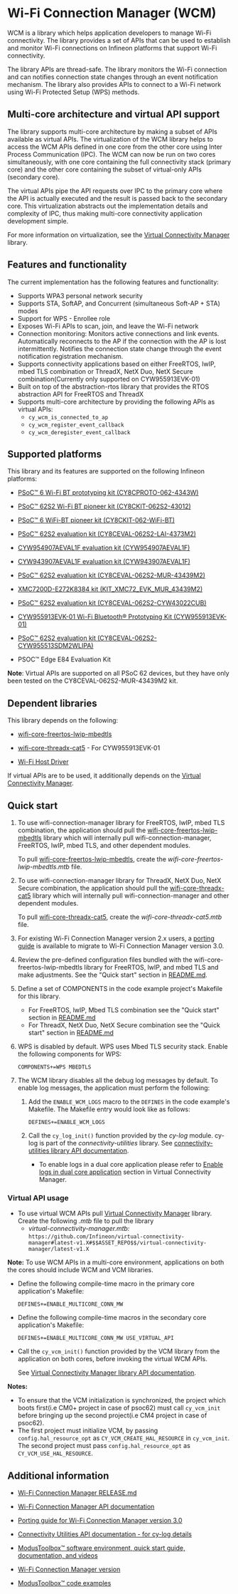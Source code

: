 # Wi-Fi Connection Manager (WCM)

WCM is a library which helps application developers to manage Wi-Fi connectivity. The library provides a set of APIs that can be used to establish and monitor Wi-Fi connections on Infineon platforms that support Wi-Fi connectivity.

The library APIs are thread-safe. The library monitors the Wi-Fi connection and can notifies connection state changes through an event notification mechanism. The library also provides APIs to connect to a Wi-Fi network using Wi-Fi Protected Setup (WPS) methods.

## Multi-core architecture and virtual API support

The library supports multi-core architecture by making a subset of APIs available as virtual APIs. The virtualization of the WCM library helps to access the WCM APIs defined in one core from the other core using Inter Process Communication (IPC). The WCM can now be run on two cores simultaneously, with one core containing the full connectivity stack (primary core) and the other core containing the subset of virtual-only APIs (secondary core).

The virtual APIs pipe the API requests over IPC to the primary core where the API is actually executed and the result is passed back to the secondary core. This virtualization abstracts out the implementation details and complexity of IPC, thus making multi-core connectivity application development simple.

For more information on virtualization, see the [Virtual Connectivity Manager]( https://github.com/Infineon/virtual-connectivity-manager ) library.


## Features and functionality

The current implementation has the following features and functionality:

- Supports WPA3 personal network security
- Supports STA, SoftAP, and Concurrent (simultaneous Soft-AP + STA) modes
- Support for WPS - Enrollee role
- Exposes Wi-Fi APIs to scan, join, and leave the Wi-Fi network
- Connection monitoring: Monitors active connections and link events. Automatically reconnects to the AP if the connection with the AP is lost intermittently. Notifies the connection state change through the event notification registration mechanism.
- Supports connectivity applications based on either FreeRTOS, lwIP, mbed TLS combination or ThreadX, NetX Duo, NetX Secure combination(Currently only supported on CYW955913EVK-01)
- Built on top of the abstraction-rtos library that provides the RTOS abstraction API for FreeRTOS and ThreadX
- Supports multi-core architecture by providing the following APIs as virtual APIs:
  - `cy_wcm_is_connected_to_ap`
  - `cy_wcm_register_event_callback`
  - `cy_wcm_deregister_event_callback`


## Supported platforms

This library and its features are supported on the following Infineon platforms:

- [PSoC&trade; 6 Wi-Fi BT prototyping kit (CY8CPROTO-062-4343W)]( https://www.infineon.com/cms/en/product/evaluation-boards/cy8cproto-062-4343w/ )

- [PSoC&trade; 62S2 Wi-Fi BT pioneer kit (CY8CKIT-062S2-43012)]( https://www.infineon.com/cms/en/product/evaluation-boards/cy8ckit-062s2-43012/ )

- [PSoC&trade; 6 WiFi-BT pioneer kit (CY8CKIT-062-WiFi-BT)]( https://www.infineon.com/cms/en/product/evaluation-boards/cy8ckit-062-wifi-bt/ )

- [PSoC&trade; 62S2 evaluation kit (CY8CEVAL-062S2-LAI-4373M2)]( https://www.infineon.com/cms/en/product/evaluation-boards/cy8ceval-062s2/ )

- [CYW954907AEVAL1F evaluation kit (CYW954907AEVAL1F)]( https://www.infineon.com/cms/en/product/evaluation-boards/cyw954907aeval1f/ )

- [CYW943907AEVAL1F evaluation kit (CYW943907AEVAL1F)]( https://www.infineon.com/cms/en/product/evaluation-boards/cyw943907aeval1f/ )

- [PSoC&trade; 62S2 evaluation kit (CY8CEVAL-062S2-MUR-43439M2)]( https://www.infineon.com/cms/en/product/evaluation-boards/cy8ceval-062s2/ )

- [XMC7200D-E272K8384 kit (KIT_XMC72_EVK_MUR_43439M2)](https://www.infineon.com/cms/en/product/evaluation-boards/kit_xmc72_evk/)

- [PSoC&trade; 62S2 evaluation kit (CY8CEVAL-062S2-CYW43022CUB)](https://www.infineon.com/cms/en/product/evaluation-boards/cy8ceval-062s2/)

- [CYW955913EVK-01 Wi-Fi Bluetooth&reg; Prototyping Kit (CYW955913EVK-01)](https://www.infineon.com/CYW955913EVK-01)

- [PSoC&trade; 62S2 evaluation kit (CY8CEVAL-062S2-CYW955513SDM2WLIPA)]( https://www.infineon.com/cms/en/product/evaluation-boards/cy8ceval-062s2/ )

- PSOC&trade; Edge E84 Evaluation Kit

**Note**: Virtual APIs are supported on all PSoC 62 devices, but they have only been tested on the CY8CEVAL-062S2-MUR-43439M2 kit.

## Dependent libraries

This library depends on the following:

- [wifi-core-freertos-lwip-mbedtls]( https://github.com/Infineon/wifi-core-freertos-lwip-mbedtls )

- [wifi-core-threadx-cat5]( https://github.com/Infineon/wifi-core-threadx-cat5 ) - For CYW955913EVK-01

- [Wi-Fi Host Driver]( https://github.com/Infineon/wifi-host-driver )

If virtual APIs are to be used, it additionally depends on the [Virtual Connectivity Manager]( https://github.com/Infineon/virtual-connectivity-manager ).

## Quick start

1. To use wifi-connection-manager library for FreeRTOS, lwIP, mbed TLS combination, the application should pull the [wifi-core-freertos-lwip-mbedtls]( https://github.com/Infineon/wifi-core-freertos-lwip-mbedtls ) library which will internally pull wifi-connection-manager, FreeRTOS, lwIP, mbed TLS, and other dependent modules.
   
   To pull [wifi-core-freertos-lwip-mbedtls]( https://github.com/Infineon/wifi-core-freertos-lwip-mbedtls#latest-v3.X#$$ASSET_REPO$$/wifi-core-freertos-lwip-mbedtls/latest-v3.X ), create the *wifi-core-freertos-lwip-mbedtls.mtb* file.

2. To use wifi-connection-manager library for ThreadX, NetX Duo, NetX Secure combination, the application should pull the [wifi-core-threadx-cat5]( https://github.com/Infineon/wifi-core-threadx-cat5 ) library which will internally pull wifi-connection-manager and other dependent modules.

   To pull [wifi-core-threadx-cat5]( https://github.com/Infineon/wifi-core-threadx-cat5#latest-v1.X#$$ASSET_REPO$$/wifi-core-threadx-cat5/latest-v1.X ), create the *wifi-core-threadx-cat5.mtb* file.

3. For existing Wi-Fi Connection Manager version 2.x users, a [porting guide]( https://github.com/Infineon/wifi-connection-manager/blob/master/porting_guide.md ) is available to migrate to Wi-Fi Connection Manager version 3.0.

4. Review the pre-defined configuration files bundled with the wifi-core-freertos-lwip-mbedtls library for FreeRTOS, lwIP, and mbed TLS and make adjustments. See the "Quick start" section in [README.md]( https://github.com/Infineon/wifi-core-freertos-lwip-mbedtls/blob/master/README.md ).

5. Define a set of COMPONENTS in the code example project's Makefile for this library.
   - For FreeRTOS, lwIP, Mbed TLS combination see the "Quick start" section in [README.md]( https://github.com/Infineon/wifi-core-freertos-lwip-mbedtls/blob/master/README.md )
   - For ThreadX, NetX Duo, NetX Secure combination see the "Quick start" section in [README.md]( https://github.com/Infineon/wifi-core-threadx-cat5/blob/master/README.md )

6. WPS is disabled by default. WPS uses Mbed TLS security stack. Enable the following components for WPS:
   ```
   COMPONENTS+=WPS MBEDTLS
   ```
7. The WCM library disables all the debug log messages by default. To enable log messages, the application must perform the following:

   1. Add the `ENABLE_WCM_LOGS` macro to the `DEFINES` in the code example's Makefile. The Makefile entry would look like as follows:
      ```
      DEFINES+=ENABLE_WCM_LOGS
      ```
   2. Call the `cy_log_init()` function provided by the *cy-log* module. cy-log is part of the *connectivity-utilities* library.
      See [connectivity-utilities library API documentation]( https://Infineon.github.io/connectivity-utilities/api_reference_manual/html/group__logging__utils.html ).

      - To enable logs in a dual core application please refer to [Enable logs in dual core application]( https://github.com/Infineon/virtual-connectivity-manager/blob/main/README.md#enable-logs-in-dual-core-application ) section in Virtual Connectivity Manager.

### Virtual API usage

* To use virtual WCM APIs pull [Virtual Connectivity Manager]( https://github.com/Infineon/virtual-connectivity-manager ) library.
  Create the following *.mtb* file to pull the library
  - *virtual-connectivity-manager.mtb:* `https://github.com/Infineon/virtual-connectivity-manager#latest-v1.X#$$ASSET_REPO$$/virtual-connectivity-manager/latest-v1.X`

**Note:** To use WCM APIs in a multi-core environment, applications on both the cores should include WCM and VCM libraries.

* Define the following compile-time macro in the primary core application's Makefile:
   ```
   DEFINES+=ENABLE_MULTICORE_CONN_MW
   ```
* Define the following compile-time macros in the secondary core application's Makefile:
   ```
   DEFINES+=ENABLE_MULTICORE_CONN_MW USE_VIRTUAL_API
   ```
* Call the `cy_vcm_init()` function provided by the VCM library from the application on both cores, before invoking the virtual WCM APIs.

   See [Virtual Connectivity Manager library API documentation]( https://infineon.github.io/virtual-connectivity-manager/api_reference_manual/html/index.html ).

**Notes:**
  - To ensure that the VCM initialization is synchronized, the project which boots first(i.e CM0+ project in case of psoc62) must call `cy_vcm_init` before bringing up the second project(i.e CM4 project in case of psoc62).
  - The first project must initialize VCM, by passing `config.hal_resource_opt` as `CY_VCM_CREATE_HAL_RESOURCE` in `cy_vcm_init`. The second project must pass `config.hal_resource_opt` as `CY_VCM_USE_HAL_RESOURCE`.

## Additional information

- [Wi-Fi Connection Manager RELEASE.md]( ./RELEASE.md )

- [Wi-Fi Connection Manager API documentation]( https://Infineon.github.io/wifi-connection-manager/api_reference_manual/html/index.html )

- [Porting guide for Wi-Fi Connection Manager version 3.0]( https://github.com/Infineon/wifi-connection-manager/blob/master/porting_guide.md )

- [Connectivity Utilities API documentation - for cy-log details]( https://Infineon.github.io/connectivity-utilities/api_reference_manual/html/group__logging__utils.html )

- [ModusToolbox&trade; software environment, quick start guide, documentation, and videos]( https://www.infineon.com/modustoolbox )

- [Wi-Fi Connection Manager version]( ./version.xml )

- [ModusToolbox&trade; code examples]( https://github.com/Infineon/Code-Examples-for-ModusToolbox-Software )
